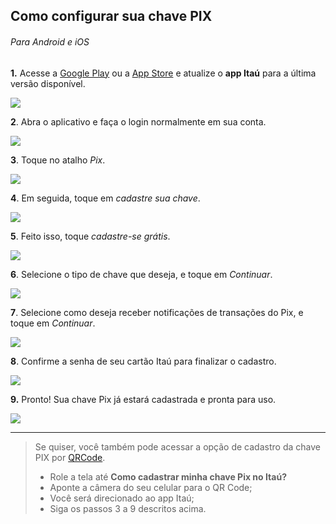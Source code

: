## Como configurar sua chave PIX

###### Para Android e iOS

__1.__ Acesse a [Google Play](https://play.google.com/store/apps/details?id=com.itau) ou a [App Store](https://apps.apple.com/br/app/banco-ita%C3%BA-pagamentos-no-app/id474505665) e atualize o __app Itaú__ para a última versão disponível.

![](https://sp-ao.shortpixel.ai/client/to_webp,q_glossy,ret_img,w_716/https://portaldobrasil.net/wp-content/uploads/2021/09/b1-2.png)

__2__. Abra o aplicativo e faça o login normalmente em sua conta.

![](https://olhardigital.com.br/uploads/acervo_imagens/2020/10/20201007102148.jpg)

__3__. Toque no atalho *Pix*.

![](https://t.ctcdn.com.br/8ywWMU9ZHtec6brruVgPAiSvd2w=/660x0/smart/i398061.jpeg)

__4__. Em seguida, toque em *cadastre sua chave*.

![](https://t.ctcdn.com.br/0_3XVqipVwQbE3sYHTGYnRUodEI=/660x0/smart/i398062.jpeg)

__5__. Feito isso, toque *cadastre-se grátis*.

![](https://t.ctcdn.com.br/g5EvV7z_QF3Qr7QT7AUnSXbREi8=/660x0/smart/i398064.jpeg)

__6__. Selecione o tipo de chave que deseja, e toque em *Continuar*.

![](https://t.ctcdn.com.br/qNc8KadDBWLMIERqyj0ntCTB50A=/660x0/smart/i398065.jpeg)

__7__. Selecione como deseja receber notificações de transações do Pix, e toque em *Continuar*.

![](https://t.ctcdn.com.br/ewHfN6dNPN6RAMs-QUqfo02qmjI=/660x0/smart/i398066.jpeg)

__8__. Confirme a senha de seu cartão Itaú para finalizar o cadastro.

![](https://t.ctcdn.com.br/u2CFhYDMvevXAcoQ4oxw07HvgLA=/660x0/smart/i398067.jpeg)

__9.__ Pronto! Sua chave Pix já estará cadastrada e pronta para uso.

![](https://t.ctcdn.com.br/YkZMK86dqRRCqS-oA5dVVEFUmEU=/660x0/smart/i398068.jpeg)

***


> Se quiser, você também pode acessar a opção de cadastro da chave PIX por [QRCode](https://www.itau.com.br/pix).
> * Role a tela até **Como cadastrar minha chave Pix no Itaú?**
> * Aponte a câmera do seu celular para o QR Code; 
> * Você será direcionado ao app Itaú;
> * Siga os passos 3 a 9 descritos acima.

